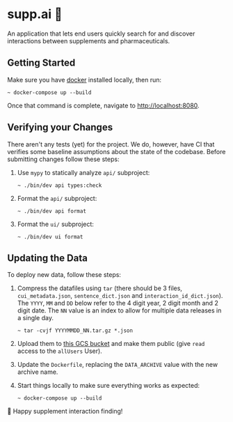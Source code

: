 # supp.ai 💊

An application that lets end users quickly search for and discover interactions
between supplements and pharmaceuticals.

## Getting Started

Make sure you have [docker](https://www.docker.com/products/docker-desktop)
installed locally, then run:

```
~ docker-compose up --build
```

Once that command is complete, navigate to [http://localhost:8080](http://localhost:8080).

## Verifying your Changes

There aren't any tests (yet) for the project. We do, however, have CI that
verifies some baseline assumptions about the state of the codebase. Before
submitting changes follow these steps:

1. Use `mypy` to statically analyze `api/` subproject:

    ```
    ~ ./bin/dev api types:check
    ```

2. Format the `api/` subproject:

    ```
    ~ ./bin/dev api format
    ```

3. Format the `ui/` subproject:

    ```
    ~ ./bin/dev ui format
    ```

## Updating the Data

To deploy new data, follow these steps:

1. Compress the datafiles using `tar` (there should be 3 files, `cui_metadata.json`,
  `sentence_dict.json` and `interaction_id_dict.json`). The `YYYY`, `MM` and `DD`
   below refer to the 4 digit year, 2 digit month and 2 digit date. The `NN` value
   is an index to allow for multiple data releases in a single day.

    ```
    ~ tar -cvjf YYYYMMDD_NN.tar.gz *.json
    ```

2. Upload them to [this GCS bucket](https://console.cloud.google.com/storage/browser/supp-ai-data?project=ai2-reviz)
   and make them public (give `read` access to the `allUsers` User).

3. Update the `Dockerfile`, replacing the `DATA_ARCHIVE` value with the new
   archive name.

5. Start things locally to make sure everything works as expected:

    ```
    ~ docker-compose up --build
    ```

💊 Happy supplement interaction finding!
